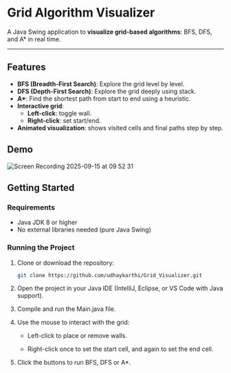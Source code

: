 # Grid Algorithm Visualizer

A Java Swing application to **visualize grid-based algorithms**: BFS, DFS, and A* in real time.

---

## Features

- **BFS (Breadth-First Search)**: Explore the grid level by level.
- **DFS (Depth-First Search)**: Explore the grid deeply using stack.
- **A\***: Find the shortest path from start to end using a heuristic.
- **Interactive grid**:
  - **Left-click**: toggle wall.
  - **Right-click**: set start/end.
- **Animated visualization**: shows visited cells and final paths step by step.

## Demo

![Screen Recording 2025-09-15 at 09 52 31](https://github.com/user-attachments/assets/51316839-9bd3-4bc9-8d64-1de856810084)



## Getting Started

### Requirements

- Java JDK 8 or higher
- No external libraries needed (pure Java Swing)

### Running the Project

1. Clone or download the repository:
   ```bash
   git clone https://github.com/udhaykarthi/Grid_Visualizer.git
2. Open the project in your Java IDE (IntelliJ, Eclipse, or VS Code with Java support).

3. Compile and run the Main.java file.

4. Use the mouse to interact with the grid:

    - Left-click to place or remove walls.

    - Right-click once to set the start cell, and again to set the end cell.

5. Click the buttons to run BFS, DFS or A*.
